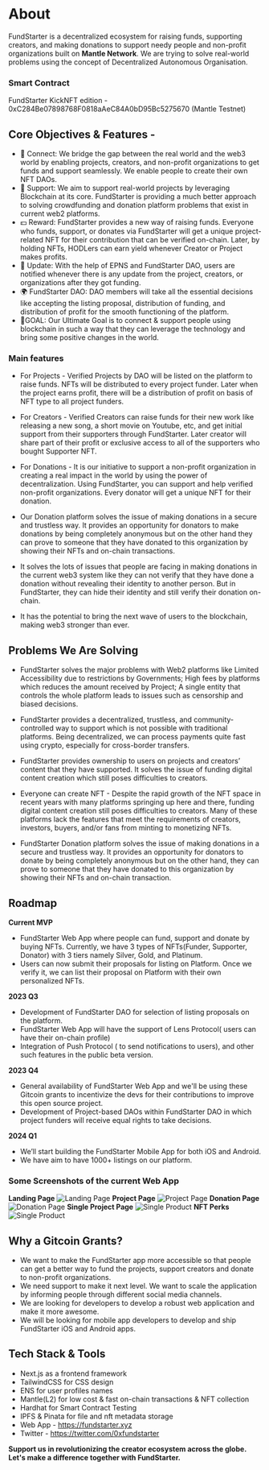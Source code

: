 # About
FundStarter is a decentralized ecosystem for raising funds, supporting creators, and making donations to support needy people and non-profit organizations built on **Mantle Network**. We are trying to solve real-world problems using the concept of Decentralized Autonomous Organisation.

### Smart Contract
FundStarter KickNFT edition - 0xC284Be07898768F0818aAeC84A0bD95Bc5275670 (Mantle Testnet)


## Core Objectives & Features -
* 🔗 Connect: We bridge the gap between the real world and the web3 world by enabling projects, creators, and non-profit organizations to get funds and support seamlessly. We enable people to create their own NFT DAOs. 
* 🙏 Support: We aim to support real-world projects by leveraging Blockchain at its core. FundStarter is providing a much better approach to solving crowdfunding and donation platform problems that exist in current web2 platforms.
* 💵 Reward: FundStarter provides a new way of raising funds. Everyone who funds, support, or donates via FundStarter will get a unique project-related NFT for their contribution that can be verified on-chain. Later, by holding NFTs, HODLers can earn yield whenever Creator or Project makes profits.
* 🔔 Update: With the help of EPNS and FundStarter DAO, users are notified whenever there is any update from the project, creators, or organizations after they got funding.
* 🌍 FundStarter DAO: DAO members will take all the essential decisions like accepting the listing proposal, distribution of funding, and distribution of profit for the smooth functioning of the platform.
* 🎯GOAL: Our Ultimate Goal is to connect & support people using blockchain in such a way that they can leverage the technology and bring some positive changes in the world.

### Main features
* For Projects - Verified Projects by DAO will be listed on the platform to raise funds. NFTs will be distributed to every project funder. Later when the project earns profit, there will be a distribution of profit on basis of NFT type to all project funders.
* For Creators - Verified Creators can raise funds for their new work like releasing a new song, a short movie on Youtube, etc, and get initial support from their supporters through FundStarter. Later creator will share part of their profit or exclusive access to all of the supporters who bought Supporter NFT.
* For Donations - It is our initiative to support a non-profit organization in creating a real impact in the world by using the power of decentralization. Using FundStarter, you can support and help verified non-profit organizations. Every donator will get a unique NFT for their donation.
* Our Donation platform solves the issue of making donations in a secure and trustless way.
It provides an opportunity for donators to make donations by being completely anonymous but on the other hand they can prove to someone that they have donated to this organization by showing their NFTs and on-chain transactions.
* It solves the lots of issues that people are facing in making donations in the current web3 system like they can not verify that they have done a donation without revealing their identity to another person. But in FundStarter, they can hide their identity and still verify their donation on-chain.

* It has the potential to bring the next wave of users to the blockchain, making web3 stronger than ever.

## Problems We Are Solving
* FundStarter solves the major problems with Web2 platforms like Limited Accessibility due to restrictions by Governments; High fees by platforms which reduces the amount received by Project; A single entity that controls the whole platform leads to issues such as censorship and biased decisions.
* FundStarter provides a decentralized, trustless, and community-controlled way to support which is not possible with traditional platforms. Being decentralized, we can process payments quite fast using crypto, especially for cross-border transfers.
* FundStarter provides ownership to users on projects and creators’ content that they have supported. It solves the issue of funding digital content creation which still poses difficulties to creators.
* Everyone can create NFT - Despite the rapid growth of the NFT space in recent years with many platforms springing up here and there, funding digital content creation still poses difficulties to creators. Many of these platforms lack the features that meet the requirements of creators, investors, buyers, and/or fans from minting to monetizing NFTs.

* FundStarter Donation platform solves the issue of making donations in a secure and trustless way. It provides an opportunity for donators to donate by being completely anonymous but on the other hand, they can prove to someone that they have donated to this organization by showing their NFTs and on-chain transaction.
## Roadmap
**Current MVP**
* FundStarter Web App where people can fund, support and donate by buying NFTs. Currently, we have 3 types of NFTs(Funder, Supporter, Donator) with 3 tiers namely Silver, Gold, and Platinum.
* Users can now submit their proposals for listing on Platform. Once we verify it, we can list their proposal on Platform with their own personalized NFTs.

**2023 Q3**
* Development of FundStarter DAO for selection of listing proposals on the platform.
* FundStarter Web App will have the support of Lens Protocol( users can have their on-chain profile)
* Integration of Push Protocol ( to send notifications to users), and other such features in the public beta version.

**2023 Q4**
* General availability of FundStarter Web App and we'll be using these Gitcoin grants to incentivize the devs for their contributions to improve this open source project.
* Development of Project-based DAOs within FundStarter DAO in which project funders will receive equal rights to take decisions.

**2024 Q1**
* We’ll start building the FundStarter Mobile App for both iOS and Android.
* We have aim to have 1000+ listings on our platform.


### Some Screenshots of the current Web App
**Landing Page**
![Landing Page](https://fundstarter.xyz/wp-content/uploads/2023/04/fundstarter-landing.png) 
**Project Page**
![Project Page](https://fundstarter.xyz/wp-content/uploads/2023/04/fundstarter-project.png)
**Donation Page**
![Donation Page](https://fundstarter.xyz/wp-content/uploads/2023/04/fundstarter-donation.png)
**Single Project Page**
![Single Product](https://fundstarter.xyz/wp-content/uploads/2023/04/project.png)
**NFT Perks**
![Single Product](https://fundstarter.xyz/wp-content/uploads/2023/04/select-nft.png)

## Why a Gitcoin Grants?
* We want to make the FundStarter app more accessible so that people can get a better way to fund the projects, support creators and donate to non-profit organizations.
* We need support to make it next level. We want to scale the application by informing people through different social media channels.
* We are looking for developers to develop a robust web application and make it more awesome.
* We will be looking for mobile app developers to develop and ship FundStarter iOS and Android apps.

## Tech Stack & Tools
* Next.js as a frontend framework
* TailwindCSS for CSS design
* ENS for user profiles names
* Mantle(L2) for low cost & fast on-chain transactions & NFT collection
* Hardhat for Smart Contract Testing
* IPFS & Pinata for file and nft metadata storage
* Web App - https://fundstarter.xyz
* Twitter - https://twitter.com/0xfundstarter

**Support us in revolutionizing the creator ecosystem across the globe. Let's make a difference together with FundStarter.**